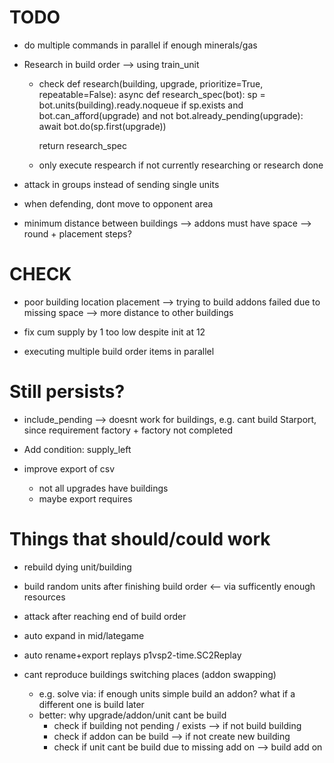 # TODO

- do multiple commands in parallel if enough minerals/gas

- Research in build order --> using train_unit
	- check
	def research(building, upgrade, prioritize=True, repeatable=False):
		async def research_spec(bot):
			sp = bot.units(building).ready.noqueue
			if sp.exists and bot.can_afford(upgrade) and not bot.already_pending(upgrade):
				await bot.do(sp.first(upgrade))

		return research_spec
	- only execute respearch if not currently researching or research done 



- attack in groups instead of sending single units
- when defending, dont move to opponent area

- minimum distance between buildings --> addons must have space --> round + placement steps?


# CHECK

- poor building location placement --> trying to build addons failed due to missing space --> more distance to other buildings

- fix cum supply by 1 too low despite init at 12
- executing multiple build order items in parallel


# Still persists?

- include_pending --> doesnt work for buildings, e.g. cant build Starport, since requirement factory + factory not completed
- Add condition: supply_left

- improve export of csv
  - not all upgrades have buildings
  - maybe export requires

# Things that should/could work

- rebuild dying unit/building
- build random units after finishing build order <-- via sufficently enough resources
- attack after reaching end of build order
- auto expand in mid/lategame
- auto rename+export replays p1vsp2-time.SC2Replay


- cant reproduce buildings switching places (addon swapping)
  - e.g. solve via: if enough units simple build an addon? what if a different one is build later
  - better: why upgrade/addon/unit cant be build 
    - check if building not pending / exists --> if not build building
    - check if addon can be build --> if not create new building
    - check if unit cant be build due to missing add on --> build add on